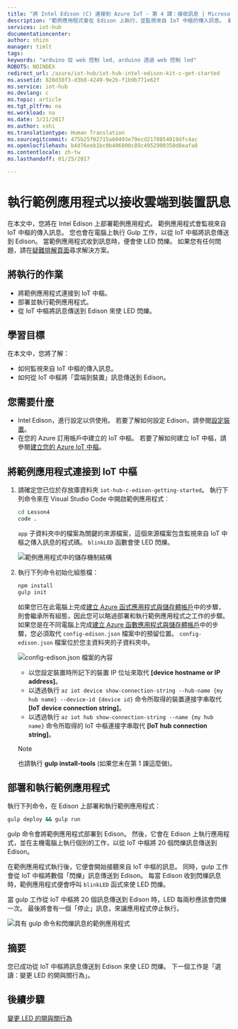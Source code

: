 ```yaml
---
title: "將 Intel Edison (C) 連接到 Azure IoT - 第 4 課：接收訊息 | Microsoft Docs"
description: "範例應用程式會在 Edison 上執行，並監視來自 IoT 中樞的傳入訊息。 新的 Gulp 工作會從 IoT 中樞將訊息傳送到 Edison 來使 LED 閃爍。"
services: iot-hub
documentationcenter: 
author: shizn
manager: timlt
tags: 
keywords: "arduino 從 web 控制 led, arduino 透過 web 控制 led"
ROBOTS: NOINDEX
redirect_url: /azure/iot-hub/iot-hub-intel-edison-kit-c-get-started
ms.assetid: 820d38f3-d3b8-4249-9e2b-f1b9b771e62f
ms.service: iot-hub
ms.devlang: c
ms.topic: article
ms.tgt_pltfrm: na
ms.workload: na
ms.date: 3/21/2017
ms.author: xshi
ms.translationtype: Human Translation
ms.sourcegitcommit: 475b25f02715a60493e79ecd2170854019dfc4ac
ms.openlocfilehash: b4d76eeb1bc0b406800c89c4952900350d8eafa8
ms.contentlocale: zh-tw
ms.lasthandoff: 01/25/2017

---
```

<a id="run-a-sample-application-to-receive-cloud-to-device-messages" class="xliff"></a>

# 執行範例應用程式以接收雲端到裝置訊息
在本文中，您將在 Intel Edison 上部署範例應用程式。 範例應用程式會監視來自 IoT 中樞的傳入訊息。 您也會在電腦上執行 Gulp 工作，以從 IoT 中樞將訊息傳送到 Edison。 當範例應用程式收到訊息時，便會使 LED 閃爍。 如果您有任何問題，請在[疑難排解頁面][troubleshooting]尋求解決方案。

<a id="what-you-will-do" class="xliff"></a>

## 將執行的作業
* 將範例應用程式連接到 IoT 中樞。
* 部署並執行範例應用程式。
* 從 IoT 中樞將訊息傳送到 Edison 來使 LED 閃爍。

<a id="what-you-will-learn" class="xliff"></a>

## 學習目標
在本文中，您將了解：
* 如何監視來自 IoT 中樞的傳入訊息。
* 如何從 IoT 中樞將「雲端到裝置」訊息傳送到 Edison。

<a id="what-you-need" class="xliff"></a>

## 您需要什麼
* Intel Edison，進行設定以供使用。 若要了解如何設定 Edison，請參閱[設定裝置][configure-your-device]。
* 在您的 Azure 訂用帳戶中建立的 IoT 中樞。 若要了解如何建立 IoT 中樞，請參閱[建立您的 Azure IoT 中樞][create-your-azure-iot-hub]。

<a id="connect-the-sample-application-to-your-iot-hub" class="xliff"></a>

## 將範例應用程式連接到 IoT 中樞
1. 請確定您已位於存放庫資料夾 `iot-hub-c-edison-getting-started`。 執行下列命令來在 Visual Studio Code 中開啟範例應用程式︰

   ```bash
   cd Lesson4
   code .
   ```

   `app` 子資料夾中的檔案為關鍵的來源檔案，這個來源檔案包含監視來自 IoT 中樞之傳入訊息的程式碼。 `blinkLED` 函數會使 LED 閃爍。

   ![範例應用程式中的儲存機制結構][repo-structure]
2. 執行下列命令初始化組態檔：

   ```bash
   npm install
   gulp init
   ```

   如果您已在此電腦上完成[建立 Azure 函式應用程式與儲存體帳戶][create-an-azure-function-app-and-storage-account]中的步驟，則會繼承所有組態，因此您可以略過部署和執行範例應用程式之工作的步驟。 如果您是在不同電腦上完成[建立 Azure 函數應用程式與儲存體帳戶][create-an-azure-function-app-and-storage-account]中的步驟，您必須取代 `config-edison.json` 檔案中的預留位置。 `config-edison.json` 檔案位於您主資料夾的子資料夾中。

   ![config-edison.json 檔案的內容](media/iot-hub-intel-edison-lessons/lesson4/config-edison.png)

   * 以您設定裝置時所記下的裝置 IP 位址來取代 **[device hostname or IP address]**。
   * 以透過執行 `az iot device show-connection-string --hub-name {my hub name} --device-id {device id}` 命令所取得的裝置連接字串取代 **[IoT device connection string]**。
   * 以透過執行 `az iot hub show-connection-string --name {my hub name}` 命令所取得的 IoT 中樞連接字串取代 **[IoT hub connection string]**。

   > [!NOTE]
   > 也請執行 **gulp install-tools** (如果您未在第 1 課這麼做)。

<a id="deploy-and-run-the-sample-application" class="xliff"></a>

## 部署和執行範例應用程式
執行下列命令，在 Edison 上部署和執行範例應用程式：

```bash
gulp deploy && gulp run
```

gulp 命令會將範例應用程式部署到 Edison。 然後，它會在 Edison 上執行應用程式，並在主機電腦上執行個別的工作，以從 IoT 中樞將 20 個閃爍訊息傳送到 Edison。

在範例應用程式執行後，它便會開始接聽來自 IoT 中樞的訊息。 同時，gulp 工作會從 IoT 中樞將數個「閃爍」訊息傳送到 Edison。 每當 Edison 收到閃爍訊息時，範例應用程式便會呼叫 `blinkLED` 函式來使 LED 閃爍。

當 gulp 工作從 IoT 中樞將 20 個訊息傳送到 Edison 時，LED 每兩秒應該會閃爍一次。 最後將會有一個「停止」訊息，來讓應用程式停止執行。

![具有 gulp 命令和閃爍訊息的範例應用程式][gulp-command-and-blink-messages]

<a id="summary" class="xliff"></a>

## 摘要
您已成功從 IoT 中樞將訊息傳送到 Edison 來使 LED 閃爍。 下一個工作是「選讀：變更 LED 的開與關行為」。

<a id="next-steps" class="xliff"></a>

## 後續步驟
[變更 LED 的開與關行為][change-the-on-and-off-behavior-of-the-led]

<!-- Images and links -->

[troubleshooting]: iot-hub-intel-edison-kit-c-troubleshooting.md
[configure-your-device]: iot-hub-intel-edison-kit-c-lesson1-configure-your-device.md
[create-your-azure-iot-hub]: iot-hub-intel-edison-kit-c-lesson2-prepare-azure-iot-hub.md
[repo-structure]: media/iot-hub-intel-edison-lessons/lesson4/repo_structure_c.png
[create-an-azure-function-app-and-storage-account]: iot-hub-intel-edison-kit-c-lesson3-deploy-resource-manager-template.md
[gulp-command-and-blink-messages]: media/iot-hub-intel-edison-lessons/lesson4/gulp_blink_c.png
[change-the-on-and-off-behavior-of-the-led]: iot-hub-intel-edison-kit-c-lesson4-change-led-behavior.md
